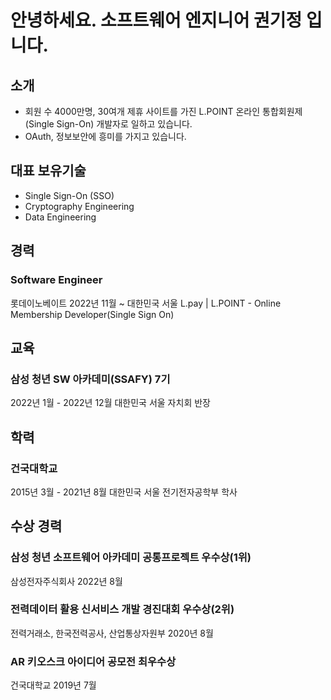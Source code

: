 # 안녕하세요. 소프트웨어 엔지니어 권기정 입니다.

## 소개
- 회원 수 4000만명, 30여개 제휴 사이트를 가진 L.POINT 온라인 통합회원제(Single Sign-On) 개발자로 일하고 있습니다.
- OAuth, 정보보안에 흥미를 가지고 있습니다.

## 대표 보유기술
- Single Sign-On (SSO)
- Cryptography Engineering
- Data Engineering

## 경력
### Software Engineer
롯데이노베이트
2022년 11월 ~
대한민국 서울
L.pay | L.POINT - Online Membership Developer(Single Sign On)

## 교육
### 삼성 청년 SW 아카데미(SSAFY) 7기
2022년 1월 - 2022년 12월
대한민국 서울
자치회 반장

## 학력
### 건국대학교
2015년 3월 - 2021년 8월
대한민국 서울
전기전자공학부 학사

## 수상 경력
### 삼성 청년 소프트웨어 아카데미 공통프로젝트 우수상(1위)
삼성전자주식회사  2022년 8월

### 전력데이터 활용 신서비스 개발 경진대회 우수상(2위)
전력거래소, 한국전력공사, 산업통상자원부 2020년 8월

### AR 키오스크 아이디어 공모전 최우수상
건국대학교  2019년 7월